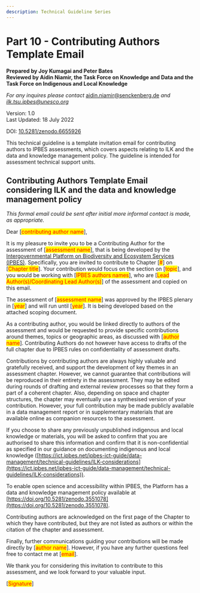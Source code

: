 ```yaml
---
description: Technical Guideline Series
---
```


# Part 10 - Contributing Authors Template Email

**Prepared by Joy Kumagai and Peter Bates**\
**Reviewed by Aidin Niamir, the Task Force on Knowledge and Data and the Task Force on Indigenous and Local Knowledge**

_For any inquires please contact_ [aidin.niamir@senckenberg.de](mailto:aidin.niamir@senckenberg.de) _and_ [_ilk.tsu.ipbes@unesco.org_](mailto:ilk.tsu.ipbes@unesco.org)

Version: 1.0\
Last Updated: 18 July 2022

DOI: [10.5281/zenodo.6655926](https://doi.org/10.5281/zenodo.6655926)

This technical guideline is a template invitation email for contributing authors to IPBES assessments, which covers aspects relating to ILK and the data and knowledge management policy. The guideline is intended for assessment technical support units.

## Contributing Authors Template Email considering ILK and the data and knowledge management policy

_This formal email could be sent after initial more informal contact is made, as appropriate._

Dear \[<mark style="color:red;">contributing author name</mark>],

It is my pleasure to invite you to be a Contributing Author for the assessment of \[<mark style="color:red;">assessment name</mark>], that is being developed by the [Intergovernmental Platform on Biodiversity and Ecosystem Services (IPBES)](https://ipbes.net/). Specifically, you are invited to contribute to Chapter \[<mark style="color:red;">#</mark>] on \[<mark style="color:red;">Chapter title</mark>]. Your contribution would focus on the section on \[<mark style="color:red;">topic</mark>], and you would be working with \[<mark style="color:red;">IPBES authors names</mark>], who are \[<mark style="color:red;">Lead Author(s)/Coordinating Lead Author(s)</mark>] of the assessment and copied on this email.

The assessment of \[<mark style="color:red;">assessment name</mark>] was approved by the IPBES plenary in \[<mark style="color:red;">year</mark>] and will run until \[<mark style="color:red;">year</mark>]. It is being developed based on the attached scoping document.

As a contributing author, you would be linked directly to authors of the assessment and would be requested to provide specific contributions around themes, topics or geographic areas, as discussed with \[<mark style="color:red;">author name</mark>]. Contributing Authors do not however have access to drafts of the full chapter due to IPBES rules on confidentiality of assessment drafts.

Contributions by contributing authors are always highly valuable and gratefully received, and support the development of key themes in an assessment chapter. However, we cannot guarantee that contributions will be reproduced in their entirety in the assessment. They may be edited during rounds of drafting and external review processes so that they form a part of a coherent chapter. Also, depending on space and chapter structures, the chapter may eventually use a synthesised version of your contribution. However, your full contribution may be made publicly available in a data management report or in supplementary materials that are available online as companion resources to the assessment.

If you choose to share any previously unpublished indigenous and local knowledge or materials, you will be asked to confirm that you are authorised to share this information and confirm that it is non-confidential as specified in our guidance on documenting indigenous and local knowledge ([https://ict.ipbes.net/ipbes-ict-guide/data-management/technical-guidelines/ILK-considerations](https://ict.ipbes.net/ipbes-ict-guide/data-management/technical-guidelines/ILK-considerations)).

To enable open science and accessibility within IPBES, the Platform has a data and knowledge management policy available at [https://doi.org/10.5281/zenodo.3551078](https://doi.org/10.5281/zenodo.3551078).

Contributing authors are acknowledged on the first page of the Chapter to which they have contributed, but they are not listed as authors or within the citation of the chapter and assessment.

Finally, further communications guiding your contributions will be made directly by \[<mark style="color:red;">author name</mark>]. However, if you have any further questions feel free to contact me at \[<mark style="color:red;">email</mark>].

We thank you for considering this invitation to contribute to this assessment, and we look forward to your valuable input.

\[<mark style="color:red;">Signature</mark>]
